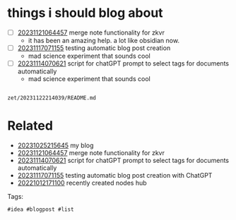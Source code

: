# things i should blog about

- [ ] [20231121064457](/zet/20231121064457/README.md) merge note functionality for zkvr
  - it has been an amazing help. a lot like obsidian now.
- [ ] [20231117071155](/zet/20231117071155/README.md) testing automatic blog post creation
  - mad science experiment that sounds cool
- [ ] [20231114070621](/zet/20231114070621/README.md) script for chatGPT prompt to select tags for documents automatically
  - mad science experiment that sounds cool

```
```

` zet/20231122214039/README.md `

# Related

- [20231025215645](/zet/20231025215645/README.md) my blog
- [20231121064457](/zet/20231121064457/README.md) merge note functionality for zkvr
- [20231114070621](/zet/20231114070621/README.md) script for chatGPT prompt to select tags for documents automatically
- [20231117071155](/zet/20231117071155/README.md) testing automatic blog post creation with ChatGPT
- [20221012171100](/zet/20221012171100/README.md) recently created nodes hub

Tags:

    #idea #blogpost #list
